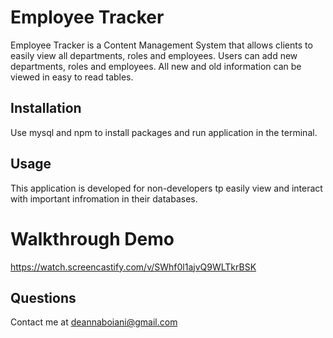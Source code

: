 # Employee Tracker
Employee Tracker is a Content Management System that allows clients to easily view all departments, roles and employees. Users can add new departments, roles and employees. All new and old information can be viewed in easy to read tables.

## Installation
Use mysql and npm to install packages and run application in the terminal.

## Usage
This application is developed for non-developers tp easily view and interact with important infromation in their databases.

# Walkthrough Demo
https://watch.screencastify.com/v/SWhf0l1ajvQ9WLTkrBSK

## Questions
Contact me at deannaboiani@gmail.com
